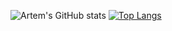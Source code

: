 ![Artem's GitHub stats](https://github-readme-stats.vercel.app/api?username=ArtemKolodko&show_icons=true&theme=dracula)
[![Top Langs](https://github-readme-stats.vercel.app/api/top-langs/?username=ArtemKolodko&layout=compact&theme=dracula)](https://github.com/anuraghazra/github-readme-stats)

